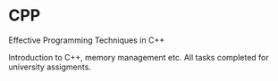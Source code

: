# CPP
Effective Programming Techniques in C++

Introduction to C++, memory management etc.
All tasks completed for university assigments.

